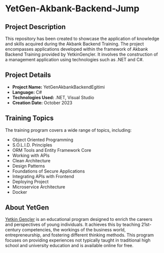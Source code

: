# YetGen-Akbank-Backend-Jump

## Project Description
This repository has been created to showcase the application of knowledge and skills acquired during the Akbank Backend Training. The project encompasses applications developed within the framework of Akbank Backend Training provided by YetkinGençler. It involves the construction of a management application using technologies such as .NET and C#.

##  Project Details
- **Project Name:** YetGenAkbankBackendEgitimi
- **Language:** C#
- **Technologies Used:** .NET, Visual Studio
- **Creation Date:** October 2023

## Training Topics

The training program covers a wide range of topics, including:
- Object Oriented Programming
- S.O.L.I.D. Principles
- ORM Tools and Entity Framework Core
- Working with APIs
- Clean Architecture
- Design Patterns
- Foundations of Secure Applications
- Integrating APIs with Frontend
- Deploying Project
- Microservice Architecture
- Docker

## About YetGen
[Yetkin Gençler](https://yetkingencler.com) is an educational program designed to enrich the careers and perspectives of young individuals. It achieves this by teaching 21st-century competencies, the workings of the business world, entrepreneurship, and fostering different thinking methods. This program focuses on providing experiences not typically taught in traditional high school and university education and is available online for free.



